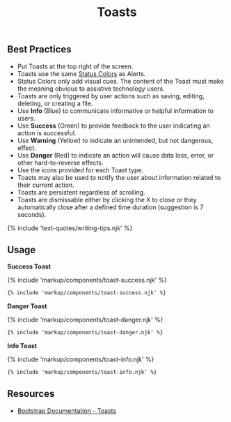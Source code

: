 ﻿---
title: Toasts
summary: Toasts are a lightweight notification relaying information related to the user's actions.
tags: components
layout: page-guide
eleventyNavigation:
  key: Toasts
  parent: Components
  order: 310
  excerpt: Toasts are a lightweight notification relaying information related to the user's actions.
  img: /img/illustrations/illus-toasts.svg
---

## Best Practices

- Put Toasts at the top right of the screen.
- Toasts use the same [Status Colors](/foundation/status-colors) as Alerts.
- Status Colors only add visual cues. The content of the Toast must make the meaning obvious to assistive technology users.
- Toasts are only triggered by user actions such as saving, editing, deleting, or creating a file.
- Use **Info** (Blue) to communicate informative or helpful information to users.
- Use **Success** (Green) to provide feedback to the user indicating an action is successful.
- Use **Warning** (Yellow) to indicate an unintended, but not dangerous, effect.  
- Use **Danger** (Red) to indicate an action will cause data loss, error, or other hard-to-reverse effects.
- Use the icons provided for each Toast type.
- Toasts may also be used to notify the user about information related to their current action.
- Toasts are persistent regardless of scrolling. 
- Toasts are dismissable either by clicking the X to close or they automatically close after a defined time duration (suggestion is 7 seconds).

{% include 'text-quotes/writing-tips.njk' %}

## Usage

**Success Toast**

{% include 'markup/components/toast-success.njk' %}

``` html
{% include 'markup/components/toast-success.njk' %}
```

**Danger Toast**

{% include 'markup/components/toast-danger.njk' %}

``` html
{% include 'markup/components/toast-danger.njk' %}
```

**Info Toast**

{% include 'markup/components/toast-info.njk' %}

``` html
{% include 'markup/components/toast-info.njk' %}
```

## Resources
* <a href="https://getbootstrap.com/docs/4.5/components/toasts/" target="_blank">Bootstrap Documentation - Toasts</a>
